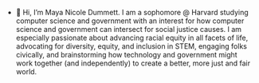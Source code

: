 - 👋 Hi, I’m Maya Nicole Dummett. I am a sophomore @ Harvard studying computer science and government with an interest for how computer science and government can intersect for social justice causes. I am especially passionate about advancing racial equity in all facets of life, advocating for diversity, equity, and inclusion in STEM, engaging folks civically, and brainstorming how technology and government might work together (and independently) to create a better, more just and fair world.

<!---
mayadummett/mayadummett is a ✨ special ✨ repository because its `README.md` (this file) appears on your GitHub profile.
You can click the Preview link to take a look at your changes.
--->
